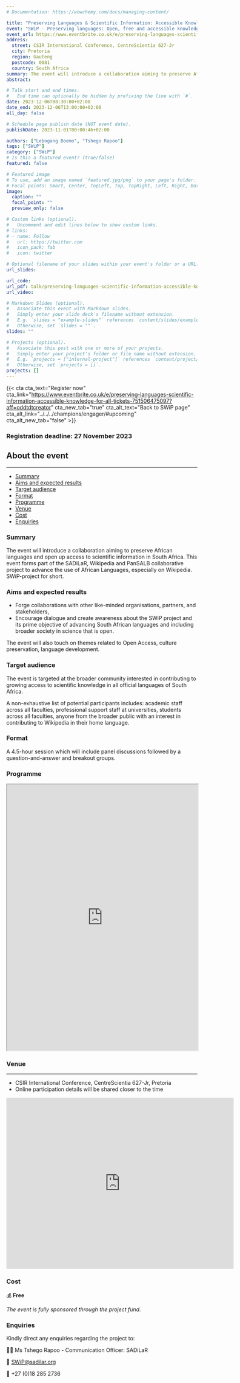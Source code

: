 ```yaml
---
# Documentation: https://wowchemy.com/docs/managing-content/

title: "Preserving Languages & Scientific Information: Accessible Knowledge for All"
event: "SWiP - Preserving languages: Open, free and accessible knowledge for all"
event_url: https://www.eventbrite.co.uk/e/preserving-languages-scientific-information-accessible-knowledge-for-all-tickets-751506475097?aff=oddtdtcreator
address:
  street: CSIR International Conference, CentreScientia 627-Jr
  city: Pretoria
  region: Gauteng
  postcode: 0081
  country: South Africa
summary: The event will introduce a collaboration aiming to preserve African languages and open up access to scientific information in South Africa.
abstract: 

# Talk start and end times.
#   End time can optionally be hidden by prefixing the line with `#`.
date: 2023-12-06T08:30:00+02:00
date_end: 2023-12-06T13:00:00+02:00
all_day: false

# Schedule page publish date (NOT event date).
publishDate: 2023-11-01T00:00:46+02:00

authors: ["Lebogang Boemo", "Tshego Rapoo"]
tags: ["SWiP"]
category: ["SWiP"]
# Is this a featured event? (true/false)
featured: false

# Featured image
# To use, add an image named `featured.jpg/png` to your page's folder. 
# Focal points: Smart, Center, TopLeft, Top, TopRight, Left, Right, BottomLeft, Bottom, BottomRight.
image:
  caption: ""
  focal_point: ""
  preview_only: false

# Custom links (optional).
#   Uncomment and edit lines below to show custom links.
# links:
# - name: Follow
#   url: https://twitter.com
#   icon_pack: fab
#   icon: twitter

# Optional filename of your slides within your event's folder or a URL.
url_slides:

url_code:
url_pdf: talk/preserving-languages-scientific-information-accessible-knowledge-for-all/programme.pdf
url_video:

# Markdown Slides (optional).
#   Associate this event with Markdown slides.
#   Simply enter your slide deck's filename without extension.
#   E.g. `slides = "example-slides"` references `content/slides/example-slides.md`.
#   Otherwise, set `slides = ""`.
slides: ""

# Projects (optional).
#   Associate this post with one or more of your projects.
#   Simply enter your project's folder or file name without extension.
#   E.g. `projects = ["internal-project"]` references `content/project/deep-learning/index.md`.
#   Otherwise, set `projects = []`.
projects: []
---
```



{{< cta cta_text="Register now" cta_link="https://www.eventbrite.co.uk/e/preserving-languages-scientific-information-accessible-knowledge-for-all-tickets-751506475097?aff=oddtdtcreator" cta_new_tab="true" cta_alt_text="Back to SWiP page" cta_alt_link="../../../champions/engager/#upcoming" cta_alt_new_tab="false" >}}

### __Registration deadline: 27 November 2023__


## About the event
---

- [Summary](#summary)
- [Aims and expected results](#aims-and-expected-results)
- [Target audience](#target-audience)
- [Format](#format)
- [Programme](#programme)
- [Venue](#venue)
- [Cost](#cost)
- [Enquiries](#enquiries)

### Summary

The event will introduce a collaboration aiming to preserve African languages and open up access to scientific information in South Africa. This event forms part of the SADiLaR, Wikipedia and PanSALB collaborative project to advance the use of African Languages, especially on Wikipedia. SWiP-project for short. 

### Aims and expected results

- Forge collaborations with other like-minded organisations, partners, and stakeholders,
- Encourage dialogue and create awareness about the SWiP project and its prime objective of advancing South African languages and including broader society in science that is open.

The event will also touch on themes related to Open Access, culture preservation, language development. 

### Target audience

The event is targeted at the broader community interested in contributing to growing access to scientific knowledge in all official languages of South Africa. 

A non-exhaustive list of potential participants includes: academic staff across all faculties, professional support staff at universities, students across all faculties, anyone from the broader public with an interest in contributing to Wikipedia in their home language. 


### Format

A 4.5-hour session which will include panel discussions followed by a question-and-answer and breakout groups.

### Programme

<iframe src="https://drive.google.com/file/d/1v-ZYAE5v0eU3sC-NR9eIEFAq1o2JfqtC/preview" width="100%" height="700px" allow="autoplay"></iframe> 



### Venue
---

  - CSIR International Conference, CentreScientia 627-Jr, Pretoria
  - Online participation details will be shared closer to the time


<iframe src="https://www.google.com/maps/embed?pb=!1m18!1m12!1m3!1d3593.5323719186335!2d28.27415492636511!3d-25.752973595750888!2m3!1f0!2f0!3f0!3m2!1i1024!2i768!4f13.1!3m3!1m2!1s0x1e95606744f8f4c9%3A0x1942f9df26e68d4c!2sCSIR%20International%20Conference%20Centre%2C%20Scientia%20627-Jr%2C%20Pretoria%2C%200081!5e0!3m2!1sen!2sza!4v1699025809570!5m2!1sen!2sza" width="600" height="450" style="border:0;" allowfullscreen="" loading="lazy" referrerpolicy="no-referrer-when-downgrade"></iframe>

### Cost

💰 __Free__

_The event is fully sponsored through the project fund._

### Enquiries

Kindly direct any enquiries regarding the project to:

👩🏿 Ms Tshego Rapoo - Communication Officer: SADiLaR

📧 [SWiP@sadilar.org](mailto:SWiP@sadilar.org)

📱 +27 (0)18 285 2736
